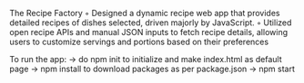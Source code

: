 The Recipe Factory
◦ Designed a dynamic recipe web app that provides detailed recipes of dishes selected, driven majorly by JavaScript.
◦ Utilized open recipe APIs and manual JSON inputs to fetch recipe details, allowing users to customize servings and portions based on their preferences

To run the app:
-> do npm init to initialize and make index.html as default page
-> npm install to download packages as per package.json
-> npm start